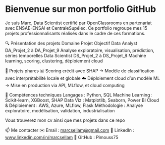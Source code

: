 # Bienvenue sur mon portfolio GitHub

Je suis Marc, Data Scientist certifié par OpenClassrooms en partenariat avec ENSAE-ENSAI et CentraleSupélec. Ce portfolio regroupe mes 15 projets professionnalisants réalisés dans le cadre de ces formations.

🔍 Présentation des projets
Domaine	Projet	Objectif
Data Analyst	DA_Projet_2 à DA_Projet_9	Analyse exploratoire, visualisation, prédiction, séries temporelles
Data Scientist	DS_Projet_2 à DS_Projet_8	Machine learning, scoring, clustering, déploiement cloud


🚀 Projets phares
📊 Scoring crédit avec SHAP → Modèle de classification avec interprétabilité locale et globale
☁️ Déploiement cloud d’un modèle ML → Mise en production via API, MLflow, et cloud computing

🧰 Compétences techniques
Langages : Python, SQL
Machine Learning : Scikit-learn, XGBoost, SHAP
Data Viz : Matplotlib, Seaborn, Power BI
Cloud & Déploiement : AWS, Azure, MLflow, Flask
Méthodologie : Analyse exploratoire, modélisation, validation, industrialisation

Vous trouverez mon cv ainsi que mes projets dans ce repo

📫 Me contacter
✉️ Email : marcsellam@gmail.com
🔗 LinkedIn : www.linkedin.com/in/marcsellam
🧠 GitHub : Pimouss75
